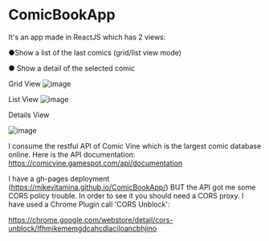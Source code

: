 # ComicBookApp

It's an app made in ReactJS which has 2 views:

●Show a list of the last comics (grid/list view mode)

● Show a detail of the selected comic

Grid View
![image](https://user-images.githubusercontent.com/43521047/143325949-db0a4bc5-f43a-4a4a-b3eb-e9a8667cc3bc.png)

List View
![image](https://user-images.githubusercontent.com/43521047/143325998-0d351fec-3c8c-4240-a0ee-8bbb41769b14.png)

Details View

![image](https://user-images.githubusercontent.com/43521047/143326085-4e4e26e4-7012-44f6-ab6c-8a6da25597ac.png)


I consume the restful API of Comic Vine which is the largest comic database online. Here is the API documentation:
https://comicvine.gamespot.com/api/documentation

I have a gh-pages deployment (https://mikevitamina.github.io/ComicBookApp/) BUT the API got me some CORS policy trouble. In order to see it you should need a CORS proxy. I have used a Chrome Plugin call 'CORS Unblock':

https://chrome.google.com/webstore/detail/cors-unblock/lfhmikememgdcahcdlaciloancbhjino

